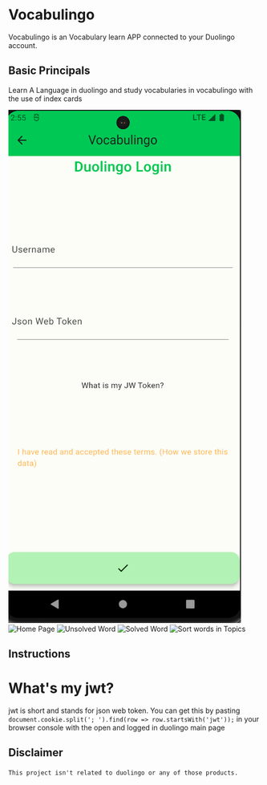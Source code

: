 # Vocabulingo

Vocabulingo is an Vocabulary learn APP connected to your Duolingo account.

## Basic Principals

Learn A Language in duolingo and study vocabularies in vocabulingo with the use of index cards

![login](https://github.com/HumanBot000/vocabulingo/blob/V0.3/presentation/Duolingo%20Login.png)
![Home Page](https://github.com/HumanBot000/vocabulingo/tree/master/presentation/Home%20Page.png)
![Unsolved Word](https://github.com/HumanBot000/vocabulingo/tree/master/presentation/Unsolved%20Word.png)
![Solved Word](https://github.com/HumanBot000/vocabulingo/tree/master/presentation/Solved%20Word.png)
![Sort words in Topics](https://github.com/HumanBot000/vocabulingo/tree/master/presentation/Sort%20in%20Topics.png)

## Instructions
# What's my jwt?
jwt is short and stands for json web token. You can get this by pasting ``document.cookie.split('; ').find(row => row.startsWith('jwt'));`` in your browser console with the open and logged in duolingo main page

## Disclaimer
``This project isn't related to duolingo or any of those products.``